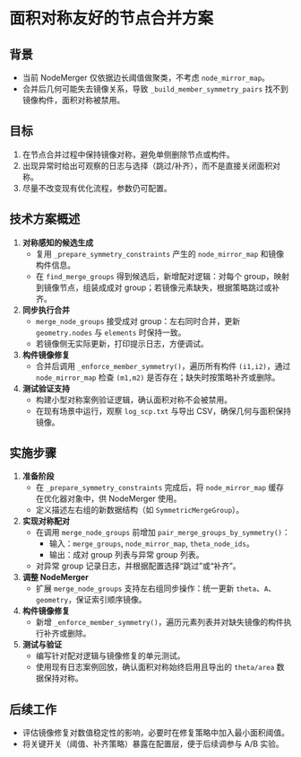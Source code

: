 # 面积对称友好的节点合并方案

## 背景
- 当前 NodeMerger 仅依据边长阈值做聚类，不考虑 `node_mirror_map`。
- 合并后几何可能失去镜像关系，导致 `_build_member_symmetry_pairs` 找不到镜像构件，面积对称被禁用。

## 目标
1. 在节点合并过程中保持镜像对称，避免单侧删除节点或构件。
2. 出现异常时给出可观察的日志与选择（跳过/补齐），而不是直接关闭面积对称。
3. 尽量不改变现有优化流程，参数仍可配置。

## 技术方案概述
1. **对称感知的候选生成**
   - 复用 `_prepare_symmetry_constraints` 产生的 `node_mirror_map` 和镜像构件信息。
   - 在 `find_merge_groups` 得到候选后，新增配对逻辑：对每个 group，映射到镜像节点，组装成成对 group；若镜像元素缺失，根据策略跳过或补齐。
2. **同步执行合并**
   - `merge_node_groups` 接受成对 group：左右同时合并，更新 `geometry.nodes` 与 `elements` 时保持一致。
   - 若镜像侧无实际更新，打印提示日志，方便调试。
3. **构件镜像修复**
   - 合并后调用 `_enforce_member_symmetry()`，遍历所有构件 `(i1,i2)`，通过 `node_mirror_map` 检查 `(m1,m2)` 是否存在；缺失时按策略补齐或删除。
4. **测试验证支持**
   - 构建小型对称案例验证逻辑，确认面积对称不会被禁用。
   - 在现有场景中运行，观察 `log_scp.txt` 与导出 CSV，确保几何与面积保持镜像。

## 实施步骤
1. **准备阶段**
   - 在 `_prepare_symmetry_constraints` 完成后，将 `node_mirror_map` 缓存在优化器对象中，供 NodeMerger 使用。
   - 定义描述左右组的新数据结构（如 `SymmetricMergeGroup`）。
2. **实现对称配对**
   - 在调用 `merge_node_groups` 前增加 `pair_merge_groups_by_symmetry()`：
     - 输入：`merge_groups`, `node_mirror_map`, `theta_node_ids`。
     - 输出：成对 group 列表与异常 group 列表。
   - 对异常 group 记录日志，并根据配置选择“跳过”或“补齐”。
3. **调整 NodeMerger**
   - 扩展 `merge_node_groups` 支持左右组同步操作：统一更新 `theta`、`A`、`geometry`，保证索引顺序镜像。
4. **构件镜像修复**
   - 新增 `_enforce_member_symmetry()`，遍历元素列表并对缺失镜像的构件执行补齐或删除。
5. **测试与验证**
   - 编写针对配对逻辑与镜像修复的单元测试。
   - 使用现有日志案例回放，确认面积对称始终启用且导出的 `theta/area` 数据保持对称。

## 后续工作
- 评估镜像修复对数值稳定性的影响，必要时在修复策略中加入最小面积阈值。
- 将关键开关（阈值、补齐策略）暴露在配置层，便于后续调参与 A/B 实验。
